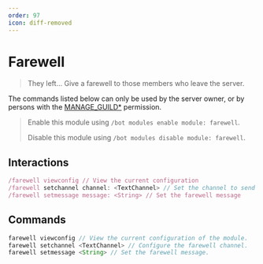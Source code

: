 ```yaml
---
order: 97
icon: diff-removed
---
```


# Farewell
> They left... Give a farewell to those members who leave the server.

The commands listed below can only be used by the server owner, or by persons with the [MANAGE_GUILD\*](https://discord.com/developers/docs/topics/permissions) permission.

> Enable this module using `/bot modules enable module: farewell`.
>
> Disable this module using `/bot modules disable module: farewell`.

## Interactions

```javascript
/farewell viewconfig // View the current configuration
/farewell setchannel channel: <TextChannel> // Set the channel to send farewell messages to
/farewell setmessage message: <String> // Set the farewell message
```

## Commands

```javascript
farewell viewconfig // View the current configuration of the module.
farewell setchannel <TextChannel> // Configure the farewell channel.
farewell setmessage <String> // Set the farewell message.
```
